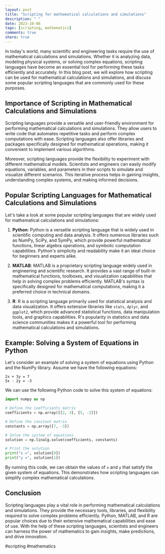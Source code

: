 ```yaml
---
layout: post
title: "Scripting for mathematical calculations and simulations"
description: " "
date: 2023-10-06
tags: [scripting, mathematics]
comments: true
share: true
---
```


In today's world, many scientific and engineering tasks require the use of mathematical calculations and simulations. Whether it is analyzing data, modeling physical systems, or solving complex equations, scripting languages have become an essential tool for performing these tasks efficiently and accurately. In this blog post, we will explore how scripting can be used for mathematical calculations and simulations, and discuss some popular scripting languages that are commonly used for these purposes.

## Importance of Scripting in Mathematical Calculations and Simulations

Scripting languages provide a versatile and user-friendly environment for performing mathematical calculations and simulations. They allow users to write code that automates repetitive tasks and perform complex computations with ease. Scripting languages also offer libraries and packages specifically designed for mathematical operations, making it convenient to implement various algorithms.

Moreover, scripting languages provide the flexibility to experiment with different mathematical models. Scientists and engineers can easily modify equations, variables, and parameters in their scripts to simulate and visualize different scenarios. This iterative process helps in gaining insights, understanding complex systems, and making informed decisions.

## Popular Scripting Languages for Mathematical Calculations and Simulations

Let's take a look at some popular scripting languages that are widely used for mathematical calculations and simulations:

1. **Python**: Python is a versatile scripting language that is widely used in scientific computing and data analysis. It offers numerous libraries such as NumPy, SciPy, and SymPy, which provide powerful mathematical functions, linear algebra operations, and symbolic computation capabilities. Python's simplicity and readability make it an ideal choice for beginners and experts alike.

2. **MATLAB**: MATLAB is a proprietary scripting language widely used in engineering and scientific research. It provides a vast range of built-in mathematical functions, toolboxes, and visualization capabilities that help in solving complex problems efficiently. MATLAB's syntax is specifically designed for mathematical computations, making it a preferred choice in technical domains.

3. **R**: R is a scripting language primarily used for statistical analysis and data visualization. It offers extensive libraries like `stats`, `dplyr`, and `ggplot2`, which provide advanced statistical functions, data manipulation tools, and graphics capabilities. R's popularity in statistics and data science communities makes it a powerful tool for performing mathematical calculations and simulations.

## Example: Solving a System of Equations in Python

Let's consider an example of solving a system of equations using Python and the NumPy library. Assume we have the following equations:

```
2x + 3y = 7
5x - 2y = -3
```

We can use the following Python code to solve this system of equations:

```python
import numpy as np

# Define the coefficients matrix
coefficients = np.array([[2, 3], [5, -2]])

# Define the constant matrix
constants = np.array([7, -3])

# Solve the system of equations
solution = np.linalg.solve(coefficients, constants)

# Print the solution
print("x =", solution[0])
print("y =", solution[1])
```

By running this code, we can obtain the values of `x` and `y` that satisfy the given system of equations. This demonstrates how scripting languages can simplify complex mathematical calculations.

## Conclusion

Scripting languages play a vital role in performing mathematical calculations and simulations. They provide the necessary tools, libraries, and flexibility required to solve complex problems efficiently. Python, MATLAB, and R are popular choices due to their extensive mathematical capabilities and ease of use. With the help of these scripting languages, scientists and engineers can harness the power of mathematics to gain insights, make predictions, and drive innovation. 

#scripting #mathematics